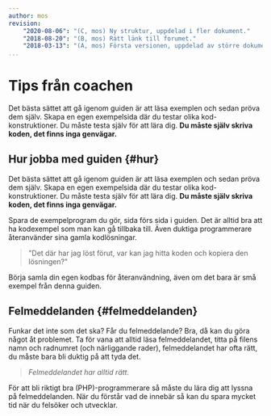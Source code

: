 ```yaml
---
author: mos
revision:
    "2020-08-06": "(C, mos) Ny struktur, uppdelad i fler dokument."
    "2018-08-20": "(B, mos) Rätt länk till forumet."
    "2018-03-13": "(A, mos) Första versionen, uppdelad av större dokument."
...
```

Tips från coachen
==================================

Det bästa sättet att gå igenom guiden är att läsa exemplen och sedan pröva dem själv. Skapa en egen exempelsida där du testar olika kod-konstruktioner. Du måste testa själv för att lära dig. **Du måste själv skriva koden, det finns inga genvägar.**

<!--more-->



Hur jobba med guiden {#hur}
-----------------------------------

Det bästa sättet att gå igenom guiden är att läsa exemplen och sedan pröva dem själv. Skapa en egen exempelsida där du testar olika kod-konstruktioner. Du måste testa själv för att lära dig. **Du måste själv skriva koden, det finns inga genvägar.**

Spara de exempelprogram du gör, sida förs sida i guiden. Det är alltid bra att ha kodexempel som man kan gå tillbaka till. Även duktiga programmerare återanvänder sina gamla kodlösningar.

> "Det där har jag löst förut, var kan jag hitta koden och kopiera den lösningen?"

Börja samla din egen kodbas för återanvändning, även om det bara är små exempel från denna guiden.



Felmeddelanden {#felmeddelanden}
-----------------------------------

Funkar det inte som det ska? Får du felmeddelande? Bra, då kan du göra något åt problemet. Ta för vana att alltid läsa felmeddelandet, titta på filens namn och radnumret (och närliggande rader), felmeddelandet har ofta rätt, du måste bara bli duktig på att tyda det.

> *Felmeddelandet har alltid rätt.*

För att bli riktigt bra (PHP)-programmerare så måste du lära dig att lyssna på felmeddelanden. När du förstår vad de innebär så kan du spara mycket tid när du felsöker och utvecklar.
